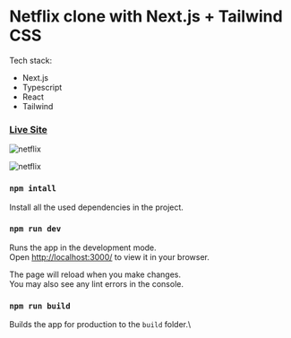 # Netflix clone with Next.js + Tailwind CSS

Tech stack:

- Next.js
- Typescript
- React
- Tailwind

### [Live Site](https://netflix-clone-v2-plum.vercel.app/)

![netflix](https://github.com/Majd-sufian/Netflix-clone-v2/blob/main/media/Screen%20Shot%202022-09-14%20at%2015.28.58.png?raw=true)

![netflix](https://github.com/Majd-sufian/Netflix-clone-v2/blob/main/media/Screen%20Shot%202022-09-14%20at%201.43.28.png?raw=true)

### `npm intall`

Install all the used dependencies in the project.

### `npm run dev`

Runs the app in the development mode.\
Open [http://localhost:3000/](http://localhost:3000/) to view it in your browser.

The page will reload when you make changes.\
You may also see any lint errors in the console.

### `npm run build`

Builds the app for production to the `build` folder.\
